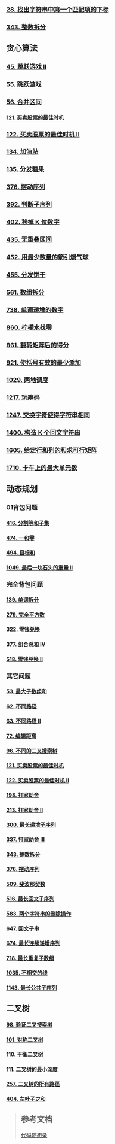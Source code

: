 ### [28. 找出字符串中第一个匹配项的下标](./find-the-index-of-the-first-occurrence-in-a-string/src/main/java/priv/lgtczh/leetcode/Solution.java)

### [343. 整数拆分](integer-break/src/main/java/priv/lgtczh/leetcode/Solution.java)

## 贪心算法

### [45. 跳跃游戏 II](jump-game-ii/src/main/java/priv/lgtczh/leetcode/Solution.java)

### [55. 跳跃游戏](jump-game/src/main/java/priv/lgtczh/leetcode/Solution.java)

### [56. 合并区间](merge-intervals/src/main/java/priv/lgtczh/leetcode/Solution.java)

#### [121. 买卖股票的最佳时机](best-time-to-buy-and-sell-stock/src/main/java/priv/lgtczh/leetcode/greedy/Solution.java)

### [122. 买卖股票的最佳时机 II](best-time-to-buy-and-sell-stock-ii/src/main/java/priv/lgtczh/leetcode/greedy/Solution.java)

### [134. 加油站](./gas-station/src/main/java/priv/lgtczh/leetcode/Solution.java)

### [135. 分发糖果](candy/src/main/java/priv/lgtczh/leetcode/Solution.java)

### [376. 摆动序列](wiggle-subsequence/src/main/java/priv/lgtczh/leetcode/greedy/Solution.java)

### [392. 判断子序列](is-subsequence/src/main/java/priv/lgtczh/leetcode/Solution.java)

### [402. 移掉 K 位数字](remove-k-digits/src/main/java/priv/lgtczh/leetcode/Solution.java)

### [435. 无重叠区间](./non-overlapping-intervals/src/main/java/priv/lgtczh/leetcode/Solution.java)

### [452. 用最少数量的箭引爆气球](minimum-number-of-arrows-to-burst-balloons/src/main/java/priv/lgtczh/leetcode/Solution.java)

### [455. 分发饼干](assign-cookies/src/main/java/priv/lgtczh/leetcode/Solution.java)

### [561. 数组拆分](array-partition/src/main/java/priv/lgtczh/leetcode/Solution.java)

### [738. 单调递增的数字](monotone-increasing-digits/src/main/java/priv/lgtczh/leetcode/Solution.java)

### [860. 柠檬水找零](lemonade-change/src/main/java/priv/lgtczh/leetcode/Solution.java)

### [861. 翻转矩阵后的得分](score-after-flipping-matrix/src/main/java/priv/lgtczh/leetcode/Solution.java)

### [921. 使括号有效的最少添加](minimum-add-to-make-parentheses-valid/src/main/java/priv/lgtczh/leetcode/Solution.java)

### [1029. 两地调度](two-city-scheduling/src/main/java/priv/lgtczh/leetcode/Solution.java)

### [1217. 玩筹码](minimum-cost-to-move-chips-to-the-same-position/src/main/java/priv/lgtczh/leetcode/Solution.java)

### [1247. 交换字符使得字符串相同](minimum-swaps-to-make-strings-equal/src/main/java/priv/lgtczh/leetcode/Solution.java)

### [1400. 构造 K 个回文字符串](construct-k-palindrome-strings/src/main/java/priv/lgtczh/leetcode/Solution.java)

### [1605. 给定行和列的和求可行矩阵](find-valid-matrix-given-row-and-column-sums/src/main/java/priv/lgtczh/leetcode/Solution.java)

### [1710. 卡车上的最大单元数](maximum-units-on-a-truck/src/main/java/priv/lgtczh/leetcode/Solution.java)


## 动态规划

### 01背包问题

#### [416. 分割等和子集](partition-equal-subset-sum/src/main/java/priv/lgtczh/leetcode/Solution.java)

#### [474. 一和零](ones-and-zeroes/src/main/java/priv/lgtczh/leetcode/Solution.java)

#### [494. 目标和](target-sum/src/main/java/priv/lgtczh/leetcode/Solution.java)

#### [1049. 最后一块石头的重量 II](last-stone-weight-ii/src/main/java/priv/lgtczh/leetcode/Solution.java)

### 完全背包问题

#### [139. 单词拆分](word-break/src/main/java/priv/lgtczh/leetcode/Solution.java)

#### [279. 完全平方数](perfect-squares/src/main/java/priv/lgtczh/leetcode/Solution.java)

#### [322. 零钱兑换](coin-change/src/main/java/priv/lgtczh/leetcode/Solution.java)

#### [377. 组合总和 Ⅳ](combination-sum-iv/src/main/java/priv/lgtczh/leetcode/Solution.java)

#### [518. 零钱兑换 II](coin-change-ii/src/main/java/priv/lgtczh/leetcode/Solution.java)

### 其它问题

#### [53. 最大子数组和](maximum-subarray/src/main/java/priv/lgtczh/leetcode/dynamic_programming/Solution.java)

#### [62. 不同路径](unique-paths/src/main/java/priv/lgtczh/leetcode/Solution.java)

#### [63. 不同路径 II](unique-paths-ii/src/main/java/priv/lgtczh/leetcode/Solution.java)

#### [72. 编辑距离](edit-distance/src/main/java/priv/lgtczh/leetcode/Solution.java)

#### [96. 不同的二叉搜索树](unique-binary-search-trees/src/main/java/priv/lgtczh/leetcode/Solution.java)

#### [121. 买卖股票的最佳时机](best-time-to-buy-and-sell-stock/src/main/java/priv/lgtczh/leetcode/dynamic_programming/Solution.java)

#### [122. 买卖股票的最佳时机 II](best-time-to-buy-and-sell-stock-ii/src/main/java/priv/lgtczh/leetcode/dynamic_programming/Solution.java)

#### [198. 打家劫舍](house-robber/src/main/java/priv/lgtczh/leetcode/Solution.java)

#### [213. 打家劫舍 II](house-robber-ii/src/main/java/priv/lgtczh/leetcode/Solution.java)

#### [300. 最长递增子序列](longest-increasing-subsequence/src/main/java/priv/lgtczh/leetcode/Solution.java)

#### [337. 打家劫舍 III](house-robber-iii/src/main/java/priv/lgtczh/leetcode/Solution.java)

#### [343. 整数拆分](integer-break/src/main/java/priv/lgtczh/leetcode/dynamic_programming/Solution.java)

#### [376. 摆动序列](wiggle-subsequence/src/main/java/priv/lgtczh/leetcode/dynamic_programming/Solution.java)

#### [509. 斐波那契数](fibonacci-number/src/main/java/priv/lgtczh/leetcode/Solution.java)

#### [516. 最长回文子序列](longest-palindromic-subsequence/src/main/java/priv/lgtczh/leetcode/Solution.java)

#### [583. 两个字符串的删除操作](delete-operation-for-two-strings/src/main/java/priv/lgtczh/leetcode/Solution.java)

#### [647. 回文子串](palindromic-substrings/src/main/java/priv/lgtczh/leetcode/Solution.java)

#### [674. 最长连续递增序列](longest-continuous-increasing-subsequence/src/main/java/priv/lgtczh/leetcode/Solution.java)

#### [718. 最长重复子数组](maximum-length-of-repeated-subarray/src/main/java/priv/lgtczh/leetcode/Solution.java)

#### [1035. 不相交的线](uncrossed-lines/src/main/java/priv/lgtczh/leetcode/Solution.java)

#### [1143. 最长公共子序列](longest-common-subsequence/src/main/java/priv/lgtczh/leetcode/Solution.java)


## 二叉树

#### [98. 验证二叉搜索树](validate-binary-search-tree/src/main/java/priv/lgtczh/leetcode/Solution.java)

#### [101. 对称二叉树](symmetric-tree/src/main/java/priv/lgtczh/leetcode/Solution.java)

#### [110. 平衡二叉树](balanced-binary-tree/src/main/java/priv/lgtczh/leetcode/Solution.java)

#### [111. 二叉树的最小深度](minimum-depth-of-binary-tree/src/main/java/priv/lgtczh/leetcode/Solution.java)

#### [257. 二叉树的所有路径](binary-tree-paths/src/main/java/priv/lgtczh/leetcode/Solution.java)

#### [404. 左叶子之和](sum-of-left-leaves/src/main/java/priv/lgtczh/leetcode/Solution.java)


> ## 参考文档
> [代码随想录](https://programmercarl.com/)
